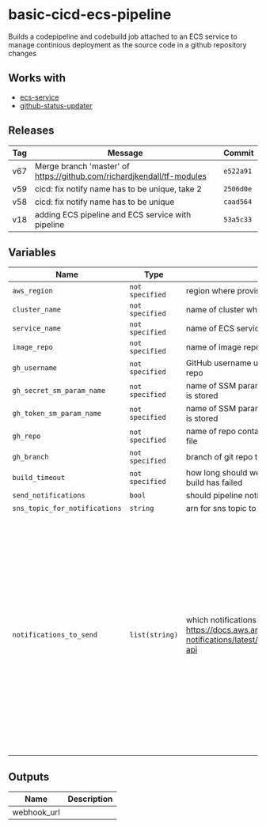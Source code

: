 basic-cicd-ecs-pipeline
======


Builds a codepipeline and codebuild job attached to an ECS service to manage continious deployment as the source code in a github repository changes

Works with
------

* [ecs-service](../ecs-service/README.md)
* [github-status-updater](../github-status-updater/README.md)



Releases
------

|Tag | Message | Commit|
--- | --- | ---
v67 | Merge branch 'master' of https://github.com/richardjkendall/tf-modules | `e522a91`
v59 | cicd: fix notify name has to be unique, take 2 | `2506d0e`
v58 | cicd: fix notify name has to be unique | `caad564`
v18 | adding ECS pipeline and ECS service with pipeline | `53a5c33`

Variables
------

|Name | Type | Description | Default Value|
--- | --- | --- | ---
`aws_region` | `not specified` | region where provisioning should happen | ``
`cluster_name` | `not specified` | name of cluster where service runs | ``
`service_name` | `not specified` | name of ECS service | ``
`image_repo` | `not specified` | name of image repo (ECR repo) | ``
`gh_username` | `not specified` | GitHub username used to access your site source code repo | ``
`gh_secret_sm_param_name` | `not specified` | name of SSM parameter where GitHub webhook secret is stored | ``
`gh_token_sm_param_name` | `not specified` | name of SSM parameter where the GitHub Oauth token is stored | ``
`gh_repo` | `not specified` | name of repo containing site source and buildspec.yml file | ``
`gh_branch` | `not specified` | branch of git repo to use for changes | `master`
`build_timeout` | `not specified` | how long should we wait (in minutes) before assuming a build has failed | `5`
`send_notifications` | `bool` | should pipeline notifications be sent | `false`
`sns_topic_for_notifications` | `string` | arn for sns topic to send notifications to | ``
`notifications_to_send` | `list(string)` | which notifications should we send, for values see here https://docs.aws.amazon.com/codestar-notifications/latest/userguide/concepts.html#concepts-api | `[codepipeline-pipeline-pipeline-execution-failed, codepipeline-pipeline-pipeline-execution-canceled, codepipeline-pipeline-pipeline-execution-started, codepipeline-pipeline-pipeline-execution-resumed, codepipeline-pipeline-pipeline-execution-succeeded, codepipeline-pipeline-pipeline-execution-superseded]`

Outputs
------

|Name | Description|
--- | ---
webhook_url | 

